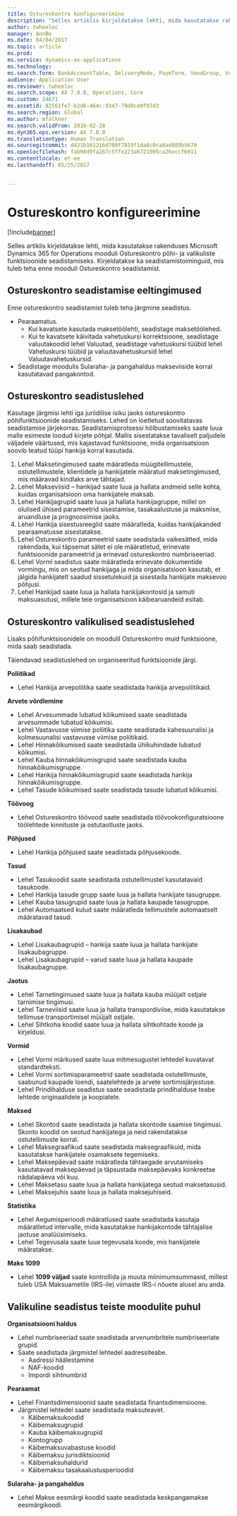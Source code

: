 ```yaml
---
title: Ostureskontro konfigureerimine
description: "Selles artiklis kirjeldatakse lehti, mida kasutatakse rakenduses Microsoft Dynamics 365 for Operations mooduli Ostureskontro põhi- ja valikuliste funktsioonide seadistamiseks. Kirjeldatakse ka seadistamistoiminguid, mis tuleb teha enne mooduli Ostureskontro seadistamist."
author: twheeloc
manager: AnnBe
ms.date: 04/04/2017
ms.topic: article
ms.prod: 
ms.service: dynamics-ax-applications
ms.technology: 
ms.search.form: BankAccountTable, DeliveryMode, PaymTerm, VendGroup, VendParameters, VendPaymMode, VendTable
audience: Application User
ms.reviewer: twheeloc
ms.search.scope: AX 7.0.0, Operations, Core
ms.custom: 24671
ms.assetid: 82561fe7-b2d6-464c-9347-79d0ce0f9743
ms.search.region: Global
ms.author: mfalkner
ms.search.validFrom: 2016-02-28
ms.dyn365.ops.version: AX 7.0.0
ms.translationtype: Human Translation
ms.sourcegitcommit: d421b161216d700f7819f1da8c0ca8ad089b5670
ms.openlocfilehash: fab98d9fa267c5ffe223a6721095ca26eccf6911
ms.contentlocale: et-ee
ms.lasthandoff: 05/25/2017


---
```


# <a name="configure-accounts-payable"></a>Ostureskontro konfigureerimine

[!include[banner](../includes/banner.md)]


Selles artiklis kirjeldatakse lehti, mida kasutatakse rakenduses Microsoft Dynamics 365 for Operations mooduli Ostureskontro põhi- ja valikuliste funktsioonide seadistamiseks. Kirjeldatakse ka seadistamistoiminguid, mis tuleb teha enne mooduli Ostureskontro seadistamist.

<a name="prerequisites-for-accounts-payable-setup"></a>Ostureskontro seadistamise eeltingimused
----------------------------------------

Enne ostureskontro seadistamist tuleb teha järgmine seadistus.

-   Pearaamatus.
    -   Kui kavatsete kasutada maksetöölehti, seadistage maksetöölehed.
    -   Kui te kavatsete käivitada vahetuskursi korrektsioone, seadistage valuutakoodid lehel Valuutad, seadistage vahetuskursi tüübid lehel Vahetuskursi tüübid ja valuutavahetuskursid lehel Valuutavahetuskursid.
-   Seadistage moodulis Sularaha- ja pangahaldus makseviiside korral kasutatavad pangakontod.

## <a name="setup-pages-for-accounts-payable"></a>Ostureskontro seadistuslehed

Kasutage järgmisi lehti iga juriidilise isiku jaoks ostureskontro põhifunktsioonide seadistamiseks. Lehed on loetletud soovitatavas seadistamise järjekorras. Seadistamisprotsessi hõlbustamiseks saate luua malle esimeste loodud kirjete põhjal. Mallis sisestatakse tavaliselt paljudele väljadele väärtused, mis kajastavad funktsioone, mida organisatsioon soovib teatud tüüpi hankija korral kasutada.
1.  Lehel Maksetingimused saate määratleda müügitellimustele, ostutellimustele, klientidele ja hankijatele määratud maksetingimused, mis määravad kindlaks arve tähtajad.
2.  Lehel Makseviisid – hankijad saate luua ja hallata andmeid selle kohta, kuidas organisatsioon oma hankijatele maksab.
3.  Lehel Hankijagrupid saate luua ja hallata hankijagruppe, millel on olulised ühised parameetrid sisestamise, tasakaalustuse ja maksmise, aruandluse ja prognoosimise jaoks.
4.  Lehel Hankija sisestusreeglid saate määratleda, kuidas hankijakanded pearaamatusse sisestatakse.
5.  Lehel Ostureskontro parameetrid saate seadistada vaikesätted, mida rakendada, kui täpsemat sätet ei ole määratletud, erinevate funktsioonide parameetrid ja erinevad ostureskontro numbriseeriad.
6.  Lehel Vormi seadistus saate määratleda erinevate dokumentide vormingu, mis on seotud hankijaga ja mida organisatsioon kasutab, et jälgida hankijatelt saadud sissetulekuid ja sisestada hankijate maksevoo põhjusi.
7.  Lehel Hankijad saate luua ja hallata hankijakontosid ja samuti maksuasutusi, millele teie organisatsioon käibearuandeid esitab.

## <a name="optional-setup-pages-for-accounts-payable"></a>Ostureskontro valikulised seadistuslehed
Lisaks põhifunktsioonidele on moodulil Ostureskontro muid funktsioone, mida saab seadistada.

Täiendavad seadistuslehed on organiseeritud funktsioonide järgi.

**Poliitikad**
-   Lehel Hankija arvepoliitika saate seadistada hankija arvepoliitikaid.

**Arvete võrdlemine**

-   Lehel Arvesummade lubatud kõikumised saate seadistada arvesummade lubatud kõikumisi.
-   Lehel Vastavusse viimise poliitika saate seadistada kahesuunalisi ja kolmesuunalisi vastavusse viimise poliitikaid.
-   Lehel Hinnakõikumised saate seadistada ühikuhindade lubatud kõikumisi.
-   Lehel Kauba hinnakõikumisgrupid saate seadistada kauba hinnakõikumisgruppe.
-   Lehel Hankija hinnakõikumisgrupid saate seadistada hankija hinnakõikumisgruppe.
-   Lehel Tasude kõikumised saate seadistada tasude lubatud kõikumisi.

**Töövoog**

-   Lehel Ostureskontro töövood saate seadistada töövookonfiguratsioone töölehtede kinnituste ja ostutaotluste jaoks.

**Põhjused**

-   Lehel Hankija põhjused saate seadistada põhjusekoode.

**Tasud**

-   Lehel Tasukoodid saate seadistada ostutellimustel kasutatavaid tasukoode.
-   Lehel Hankija tasude grupp saate luua ja hallata hankijate tasugruppe.
-   Lehel Kauba tasugrupid  saate luua ja hallata kaupade tasugruppe.
-   Lehel Automaatsed kulud saate määratleda tellimustele automaatselt määratavad tasud.

**Lisakaubad**

-   Lehel Lisakaubagrupid – hankija saate luua ja hallata hankijate lisakaubagruppe.
-   Lehel Lisakaubagrupid – varud saate luua ja hallata kaupade lisakaubagruppe.

**Jaotus**

-   Lehel Tarnetingimused saate luua ja hallata kauba müüjalt ostjale tarnimise tingimusi.
-   Lehel Tarneviisid saate luua ja hallata transpordiviise, mida kasutatakse tellimuse transportimisel müüjalt ostjale.
-   Lehel Sihtkoha koodid saate luua ja hallata sihtkohtade koode ja kirjeldusi.

**Vormid**

-   Lehel Vormi märkused saate luua mitmesugustel lehtedel kuvatavat standardteksti.
-   Lehel Vormi sortimisparameetrid saate seadistada ostutellimuste, saabunud kaupade loendi, saatelehtede ja arvete sortimisjärjestuse.
-   Lehel Prindihalduse seadistus saate seadistada prindihalduse teabe lehtede originaalidele ja koopiatele.

**Maksed**

-   Lehel Skontod saate seadistada ja hallata skontode saamise tingimusi. Skonto koodid on seotud hankijatega ja neid rakendatakse ostutellimuste korral.
-   Lehel Maksegraafikud saate seadistada maksegraafikuid, mida kasutatakse hankijatele osamaksete tegemiseks.
-   Lehel Maksepäevad  saate määratleda tähtaegade arvutamiseks kasutatavad maksepäevad ja täpsustada maksepäevaks konkreetse nädalapäeva või kuu.
-   Lehel Maksetasu saate luua ja hallata hankijatega seotud maksetasusid.
-   Lehel Maksejuhis saate luua ja hallata maksejuhiseid.

**Statistika**

-   Lehel Aegumisperioodi määratlused saate seadistada kasutaja määratletud intervalle, mida kasutatakse hankijakontode tähtajalise jaotuse analüüsimiseks.
-   Lehel Tegevusala saate luua tegevusala koode, mis hankijatele määratakse.

**Maks 1099**

-   Lehel **1099 väljad** saate kontrollida ja muuta miinimumsummasid, millest tuleb USA Maksuametile (IRS-ile) viimaste IRS-i nõuete alusel aru anda.

## <a name="optional-setup-for-other-modules"></a>**Valikuline seadistus teiste moodulite puhul**
**Organisatsiooni haldus**

-   Lehel numbriseeriad saate seadistada arvenumbritele numbriseeriate grupid.
-   Saate seadistada järgmistel lehtedel aadressiteabe.
    -   Aadressi häälestamine
    -   NAF-koodid
    -   Impordi sihtnumbrid

**Pearaamat**

-   Lehel Finantsdimensioonid saate seadistada finantsdimensioone.
-   Järgmistel lehtedel saate seadistada maksuteavet.
    -   Käibemaksukoodid
    -   Käibemaksugrupid
    -   Kauba käibemaksugrupid
    -   Kontogrupp
    -   Käibemaksuvabastuse koodid
    -   Käibemaksu jurisdiktsioonid
    -   Käibemaksuhaldurid
    -   Käibemaksu tasakaalustusperioodid

**Sularaha- ja pangahaldus**

-   Lehel Makse eesmärgi koodid saate seadistada keskpangamakse eesmärgikoodi.






